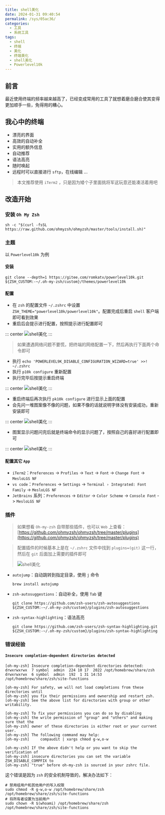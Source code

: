 ```yaml
---
title: shell美化
date: 2024-01-31 09:40:54
permalink: /sys/05ac36/
categories:
  - 工具
  - 系统工具
tags:
  - shell
  - 终端
  - 美化
  - 终端美化
  - shell美化
  - Powerlevel10k
---
```


## 前言

最近使用终端的频率越来越高了，已经变成常用的工具了就想着磨合磨合使其变得更加顺手一些，免得用的糟心。

<!-- more -->

<InArticleAdsense
    data-ad-client="ca-pub-1725717718088510"
    data-ad-slot="7426219401">
</InArticleAdsense>

## 我心中的终端

- 漂亮的界面
- 高效的自动补全
- 实用的额外信息
- 自动推荐
- 语法高亮
- 随时唤起
- 远程时可以直接进行 `sftp`，在线编辑
...

> 本文推荐使用 `iTerm2` ，只是因为矮个子里面挑将军这玩意还能凑活着用吧

## 改造开始

### 安装 `Oh My Zsh`

``` shell
sh -c "$(curl -fsSL https://raw.github.com/ohmyzsh/ohmyzsh/master/tools/install.sh)"
```

### 主题

以 `Powerlevel10k` 为例

#### 安装

``` shell
git clone --depth=1 https://gitee.com/romkatv/powerlevel10k.git ${ZSH_CUSTOM:-~/.oh-my-zsh/custom}/themes/powerlevel10k
```

#### 配置

- 在 `zsh` 的配置文件 `~/.zshrc` 中设置 `ZSH_THEME="powerlevel10k/powerlevel10k"`。配置完成后重启 `shell` 客户端即可看到效果
- 重启后会提示进行配置，按照提示进行配置即可

::: center
![shell美化](https://cdn.jsdelivr.net/gh/xingcxb/blog_img@blog1/工具/系统工具/shell美化1.png)
:::

> 如果遭遇网络问题不要慌，把终端的网络配置一下，然后再执行下面两个命令即可

  - 执行 `echo 'POWERLEVEL9K_DISABLE_CONFIGURATION_WIZARD=true' >>! ~/.zshrc`
  - 执行 `p10k configure` 重新配置
  - 执行完毕后按提示重启终端

::: center
![shell美化](https://cdn.jsdelivr.net/gh/xingcxb/blog_img@blog1/工具/系统工具/shell美化2.png)
:::

- 重启终端后再次执行 `pk10k configure` 进行显示上面的配置
- 会先问一堆图案像不像的问题，如果不像的话就说明字体没有安装成功，重新安装即可
  
::: center
![shell美化](https://cdn.jsdelivr.net/gh/xingcxb/blog_img@blog1/工具/系统工具/shell美化3.png)
:::

- 图案显示问题问完后就是终端命令的显示问题了，按照自己的喜好进行配置即可

::: center
![shell美化](https://cdn.jsdelivr.net/gh/xingcxb/blog_img@blog1/工具/系统工具/shell美化4.png)
:::

#### 配置其它 `App`

- `iTerm2`：`Preferences` -> `Profiles` -> `Text` -> `Font` -> `Change Font` -> `MesloLGS NF`
- `vs code`：`Preferences` -> `Settings` -> `Terminal › Integrated: Font Family` -> `MesloLGS NF`
- `JetBrains` 系列：`Preferences` -> `Editor` -> `Color Scheme` -> `Console Font` -> `MesloLGS NF`


### 插件

> 如果想看 `Oh-my-zsh` 自带那些插件，也可以 `Web` 上查看：[https://github.com/ohmyzsh/ohmyzsh/tree/master/plugins](https://github.com/ohmyzsh/ohmyzsh/tree/master/plugins)

> 配置插件的时候基本上是在 `~/.zshrc` 文件中找到 `plugins=(git)` 这一行，然后在 `git` 后面加上需要的插件即可
>
> ![shell美化](https://cdn.jsdelivr.net/gh/xingcxb/blog_img@blog1/工具/系统工具/shell美化5.png)


- `autojump`：自动跳转到指定目录，使用 `j` 命令
  
    ``` shell
    brew install autojump
    ```

- `zsh-autosuggestions`：自动补全，使用 `Tab` 键
  
    ``` shell
    git clone https://github.com/zsh-users/zsh-autosuggestions ${ZSH_CUSTOM:-~/.oh-my-zsh/custom}/plugins/zsh-autosuggestions
    ```

- `zsh-syntax-highlighting`：语法高亮

    ``` shell
    git clone https://github.com/zsh-users/zsh-syntax-highlighting.git ${ZSH_CUSTOM:-~/.oh-my-zsh/custom}/plugins/zsh-syntax-highlighting
    ```

### 错误经验

#### `Insecure completion-dependent directories detected`

``` shelll
[oh-my-zsh] Insecure completion-dependent directories detected:
drwxrwxrwx  7 symbol  admin  224 10 17  2022 /opt/homebrew/share/zsh
drwxrwxrwx  6 symbol  admin  192  1 31 14:53 /opt/homebrew/share/zsh/site-functions

[oh-my-zsh] For safety, we will not load completions from these directories until
[oh-my-zsh] you fix their permissions and ownership and restart zsh.
[oh-my-zsh] See the above list for directories with group or other writability.

[oh-my-zsh] To fix your permissions you can do so by disabling
[oh-my-zsh] the write permission of "group" and "others" and making sure that the
[oh-my-zsh] owner of these directories is either root or your current user.
[oh-my-zsh] The following command may help:
[oh-my-zsh]     compaudit | xargs chmod g-w,o-w

[oh-my-zsh] If the above didn't help or you want to skip the verification of
[oh-my-zsh] insecure directories you can set the variable ZSH_DISABLE_COMPFIX to
[oh-my-zsh] "true" before oh-my-zsh is sourced in your zshrc file.
```

这个错误是因为 `zsh` 的安全机制导致的，解决办法如下：

``` shell
# 禁用组用户和其他用户的写入权限
sudo chmod -R g-w,o-w /opt/homebrew/share/zsh /opt/homebrew/share/zsh/site-functions
# 将所有者设置为当前用户
sudo chown -R $(whoami) /opt/homebrew/share/zsh /opt/homebrew/share/zsh/site-functions
```
